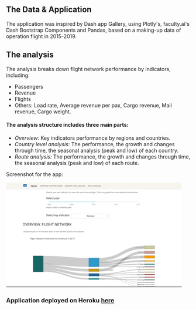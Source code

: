 ## The Data & Application
The application was inspired by Dash app Gallery, using Plotly's, faculty.ai's Dash Bootstrap 
Components and Pandas, based on a making-up data of operation flight in 2015-2019. 
## The analysis
The analysis breaks down flight network performance by indicators, including:
* Passengers
* Revenue
* Flights
* Others: Load rate, Average revenue per pax, Cargo revenue, Mail revenue, Cargo weight.
#### The analysis structure includes three main parts:
* _Overview:_ Key indicators performance by regions and countries.
* _Country level analysis:_ The performance, the growth and changes through
time, the seasonal analysis (peak and low) of each country.
* _Route analysis:_ The performance, the growth and changes through
time, the seasonal analysis (peak and low) of each route.


Screenshot for the app:

![animated](screenshot/Screenshot.gif)

### Application deployed on Heroku [here](https://sample-flight-analytics.herokuapp.com/flight-network-analysis)

